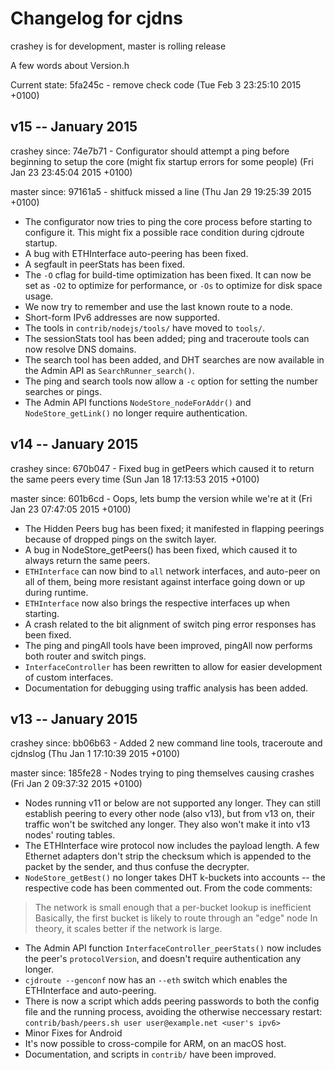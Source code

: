 # Changelog for cjdns

crashey is for development, master is rolling release

A few words about Version.h

Current state: 5fa245c - remove check code (Tue Feb 3 23:25:10 2015 +0100)

## v15 -- January 2015

crashey since: 74e7b71 - Configurator should attempt a ping before beginning to setup the core (might fix startup errors for some people) (Fri Jan 23 23:45:04 2015 +0100)

master since: 97161a5 - shitfuck missed a line (Thu Jan 29 19:25:39 2015 +0100)

- The configurator now tries to ping the core process before starting to configure it.
  This might fix a possible race condition during cjdroute startup.
- A bug with ETHInterface auto-peering has been fixed.
- A segfault in peerStats has been fixed.
- The `-O` cflag for build-time optimization has been fixed. It can now be set as
  `-O2` to optimize for performance, or `-Os` to optimize for disk space usage.
- We now try to remember and use the last known route to a node.
- Short-form IPv6 addresses are now supported.
- The tools in `contrib/nodejs/tools/` have moved to `tools/`.
- The sessionStats tool has been added; ping and traceroute tools can now resolve DNS domains.
- The search tool has been added, and DHT searches are now available in the
  Admin API as `SearchRunner_search()`.
- The ping and search tools now allow a `-c` option for setting the number searches
  or pings.
- The Admin API functions `NodeStore_nodeForAddr()` and `NodeStore_getLink()` no
  longer require authentication.

## v14 -- January 2015

crashey since: 670b047 - Fixed bug in getPeers which caused it to return the same peers every time (Sun Jan 18 17:13:53 2015 +0100)

master since: 601b6cd - Oops, lets bump the version while we're at it (Fri Jan 23 07:47:05 2015 +0100)

- The Hidden Peers bug has been fixed; it manifested in flapping peerings because
  of dropped pings on the switch layer.
- A bug in NodeStore_getPeers() has been fixed, which caused it to always return
  the same peers.
- `ETHInterface` can now bind to `all` network interfaces, and auto-peer on all
  of them, being more resistant against interface going down or up during runtime.
- `ETHInterface` now also brings the respective interfaces up when starting.
- A crash related to the bit alignment of switch ping error responses has been fixed.
- The ping and pingAll tools have been improved, pingAll now performs both
  router and switch pings.
- `InterfaceController` has been rewritten to allow for easier development of
  custom interfaces.
- Documentation for debugging using traffic analysis has been added.

## v13 -- January 2015

crashey since: bb06b63 - Added 2 new command line tools, traceroute and cjdnslog (Thu Jan 1 17:10:39 2015 +0100)

master since: 185fe28 - Nodes trying to ping themselves causing crashes (Fri Jan 2 09:37:32 2015 +0100)

- Nodes running v11 or below are not supported any longer. They can still
  establish peering to every other node (also v13), but from v13 on, their
  traffic won't be switched any longer. They also won't make it into v13 nodes'
  routing tables.
- The ETHInterface wire protocol now includes the payload length. A few Ethernet
  adapters don't strip the checksum which is appended to the packet by the
  sender, and thus confuse the decrypter.
- `NodeStore_getBest()` no longer takes DHT k-buckets into accounts -- the
  respective code has been commented out. From the code comments:

> The network is small enough that a per-bucket lookup is inefficient
> Basically, the first bucket is likely to route through an "edge" node
> In theory, it scales better if the network is large.

- The Admin API function `InterfaceController_peerStats()` now includes the peer's
  `protocolVersion`, and doesn't require authentication any longer.
- `cjdroute --genconf` now has an `--eth` switch which enables the ETHInterface
  and auto-peering.
- There is now a script which adds peering passwords to both the config file and
  the running process, avoiding the otherwise neccessary restart:
  `contrib/bash/peers.sh user user@example.net <user's ipv6>`
- Minor Fixes for Android
- It's now possible to cross-compile for ARM, on an macOS host.
- Documentation, and scripts in `contrib/` have been improved.

